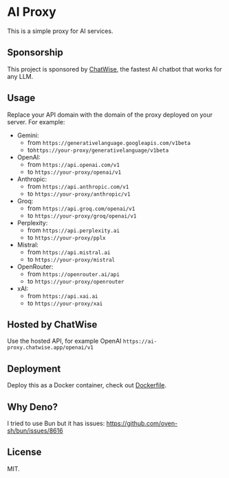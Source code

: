 # AI Proxy

This is a simple proxy for AI services.

## Sponsorship

This project is sponsored by [ChatWise](https://chatwise.app), the fastest AI chatbot that works for any LLM.

## Usage

Replace your API domain with the domain of the proxy deployed on your server. For example:

- Gemini:
  - from `https://generativelanguage.googleapis.com/v1beta` 
  - to`https://your-proxy/generativelanguage/v1beta`
- OpenAI:
  - from `https://api.openai.com/v1`
  - to `https://your-proxy/openai/v1`
- Anthropic:
  - from `https://api.anthropic.com/v1`
  - to `https://your-proxy/anthropic/v1`
- Groq:
  - from `https://api.groq.com/openai/v1`
  - to `https://your-proxy/groq/openai/v1`
- Perplexity:
  - from `https://api.perplexity.ai`
  - to `https://your-proxy/pplx`
- Mistral:
  - from `https://api.mistral.ai`
  - to `https://your-proxy/mistral`
- OpenRouter:
  - from `https://openrouter.ai/api`
  - to `https://your-proxy/openrouter`
- xAI:
  - from `https://api.xai.ai`
  - to `https://your-proxy/xai`
 
## Hosted by ChatWise

Use the hosted API, for example OpenAI `https://ai-proxy.chatwise.app/openai/v1`

## Deployment

Deploy this as a Docker container, check out [Dockerfile](./Dockerfile).

## Why Deno?

I tried to use Bun but it has issues: https://github.com/oven-sh/bun/issues/8616

## License

MIT.
